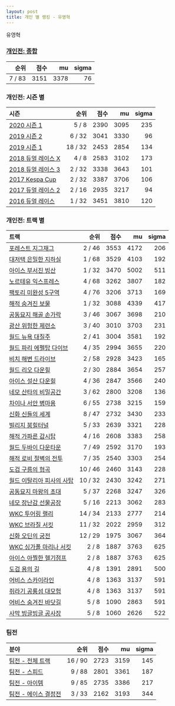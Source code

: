 ```yaml
---
layout: post
title: 개인 별 랭킹 - 유영혁
---
```


유영혁

### [개인전: 종합](../singles-full)

| 순위 | 점수 | mu | sigma |
|---:|---:|---:|---:|
| 7 / 83 | 3151 | 3378 | 76 |

### 개인전: 시즌 별

| 시즌 | 순위 | 점수 | mu | sigma |
|:---|---:|---:|---:|---:|
| [2020 시즌 1](../s2020_1) | 5 / 8 | 2390 | 3095 | 235 |
| [2019 시즌 2](../s2019_2) | 6 / 32 | 3041 | 3330 | 96 |
| [2019 시즌 1](../s2019_1) | 18 / 32 | 2453 | 2854 | 134 |
| [2018 듀얼 레이스 X](../s2018_2) | 4 / 8 | 2583 | 3102 | 173 |
| [2018 듀얼 레이스 3](../s2018_1) | 2 / 32 | 3338 | 3643 | 101 |
| [2017 Kespa Cup](../s2017_2) | 2 / 32 | 3387 | 3706 | 106 |
| [2017 듀얼 레이스 2](../s2017_1) | 2 / 16 | 2935 | 3217 | 94 |
| [2016 듀얼 레이스](../s2016_1) | 1 / 32 | 3451 | 3810 | 120 |

### 개인전: 트랙 별

| 트랙 | 순위 | 점수 | mu | sigma |
|:---|---:|---:|---:|---:|
| [포레스트 지그재그](../zigzag) | 2 / 46 | 3553 | 4172 | 206 |
| [대저택 은밀한 지하실](../jeotaek) | 1 / 68 | 3529 | 4103 | 192 |
| [아이스 부서진 빙산](../boobing) | 1 / 32 | 3470 | 5002 | 511 |
| [노르테유 익스프레스](../noex) | 4 / 68 | 3262 | 3807 | 182 |
| [팩토리 미완성 5구역](../district5) | 4 / 76 | 3206 | 3713 | 169 |
| [해적 숨겨진 보물](../haesumbo) | 1 / 32 | 3088 | 4339 | 417 |
| [공동묘지 해골 손가락](../haeson) | 3 / 46 | 3067 | 3698 | 210 |
| [광산 위험한 제련소](../jeryeonso) | 3 / 40 | 3010 | 3703 | 231 |
| [월드 뉴욕 대질주](../newyork) | 2 / 41 | 3004 | 3581 | 192 |
| [월드 파리 에펠탑 다이브](../eifel) | 4 / 35 | 2994 | 3655 | 220 |
| [비치 해변 드라이브](../haebyun) | 2 / 58 | 2928 | 3423 | 165 |
| [월드 리오 다운힐](../rio) | 2 / 30 | 2884 | 3654 | 257 |
| [아이스 설산 다운힐](../seolsan) | 4 / 36 | 2847 | 3566 | 240 |
| [네모 산타의 비밀공간](../santa) | 3 / 62 | 2800 | 3208 | 136 |
| [차이나 서안 병마용](../byeongma) | 6 / 55 | 2738 | 3215 | 159 |
| [신화 신들의 세계](../shinsegye) | 8 / 47 | 2732 | 3430 | 233 |
| [빌리지 붐힐터널](../boomhill) | 5 / 33 | 2639 | 3321 | 228 |
| [해적 가파른 감시탑](../gamshi) | 4 / 16 | 2608 | 3383 | 258 |
| [월드 두바이 다운타운](../dubai) | 7 / 49 | 2592 | 3170 | 193 |
| [해적 로비 절벽의 전투](../lobby) | 7 / 35 | 2540 | 3303 | 254 |
| [도검 구름의 협곡](../hyupgog) | 10 / 46 | 2460 | 3143 | 228 |
| [월드 이탈리아 피사의 사탑](../pizza) | 10 / 32 | 2430 | 3242 | 271 |
| [공동묘지 마왕의 초대](../mawang) | 5 / 37 | 2268 | 3247 | 326 |
| [네모 장난감 선물공장](../present) | 5 / 16 | 2213 | 3062 | 283 |
| [WKC 투어링 랠리](../rally) | 14 / 34 | 2133 | 2777 | 214 |
| [WKC 브라질 서킷](../brazil) | 11 / 32 | 2022 | 2959 | 312 |
| [신화 오딘의 궁전](../odin) | 12 / 29 | 1975 | 3067 | 364 |
| [WKC 싱가폴 마리나 서킷](../singapore) | 2 / 8 | 1887 | 3763 | 625 |
| [아이스 아찔한 헬기점프](../heli) | 2 / 8 | 1887 | 3763 | 625 |
| [도검 용의 길](../daagon) | 4 / 8 | 1391 | 2891 | 500 |
| [어비스 스카이라인](../skyline) | 4 / 8 | 1363 | 3137 | 591 |
| [쥐라기 공룡섬 대모험](../dinoisland) | 4 / 8 | 1363 | 3137 | 591 |
| [어비스 숨겨진 바닷길](../hiddenoceanroad) | 5 / 8 | 1090 | 2863 | 591 |
| [사막 빙글빙글 공사장](../sabing) | 5 / 8 | 1060 | 2626 | 522 |

### 팀전

| 분야 | 순위 | 점수 | mu | sigma |
|:---|---:|---:|---:|---:|
| [팀전 - 전체 트랙](../team-full) | 16 / 90 | 2723 | 3159 | 145 |
| [팀전 - 스피드](../team-speed) | 9 / 88 | 2801 | 3361 | 187 |
| [팀전 - 아이템](../team-item) | 9 / 85 | 2735 | 3386 | 217 |
| [팀전 - 에이스 결정전](../team-ace) | 3 / 33 | 2162 | 3193 | 344 |
